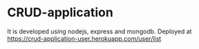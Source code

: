 # CRUD-application


It is developed using nodejs, express and mongodb. Deployed at https://crud-application-user.herokuapp.com/user/list
